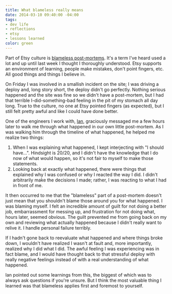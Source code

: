 ```yaml
---
title: What blameless really means
date: 2014-03-10 09:40:00 -04:00
tags:
- dev life
- reflections
- etsy
- lessons learned
color: green
---
```


Part of Etsy culture is [blameless post-mortems](http://codeascraft.com/2012/05/22/blameless-postmortems/). It's a term I've heard used a lot and up until last week I thought I thoroughly understood. Etsy supports an environment of learning, people make mistakes, don't point fingers, etc. All good things and things I believe in.

On Friday I was involved in a smallish incident on the site; I was driving a deploy and, long story short, the deploy didn't go perfectly. Nothing serious happened and the site was fine so we didn't have a post-mortem, but I had that terrible I-did-something-bad feeling in the pit of my stomach all day long. True to the culture, no one at Etsy pointed fingers (as expected), but I still felt pretty awful and like I could have done better.


One of the engineers I work with, [Ian](https://twitter.com/indec), graciously messaged me a few hours later to walk me through what happened in our own little post-mortem. As I was walking him through the timeline of what happened, he helped me realize two things:

1. When I was explaining what happened, I kept interjecting with "I should have...". Hindsight is 20/20, and I didn't have the knowledge that I do now of what would happen, so it's not fair to myself to make those statements.
2. Looking back at exactly what happened, there were things that explained why I was confused or why I reacted the way I did. I didn't arbitrarily make the decisions I made; rather, I was reacting to what I had in front of me.

It then occurred to me that the "blameless" part of a post-mortem doesn't just mean that you shouldn't blame those around you for what happened. I was blaming myself. I felt an incredible amount of guilt for not doing a better job, embarrassment for messing up, and frustration for not doing what, hours later, seemed obvious. The guilt prevented me from going back on my own and reviewing what actually happened because I didn't really want to relive it. I handle personal failure terribly.

If I hadn't gone back to reevaluate what happened and where things broke down, I wouldn't have realized I wasn't at fault and, more importantly, realized why I did what I did. The awful feeling I was experiencing was in fact blame, and I would have thought back to that stressful deploy with really negative feelings instead of with a real understanding of what happened.

Ian pointed out some learnings from this, the biggest of which was to always ask questions if you're unsure. But I think the most valuable thing I learned was that blameless applies first and foremost to yourself.
